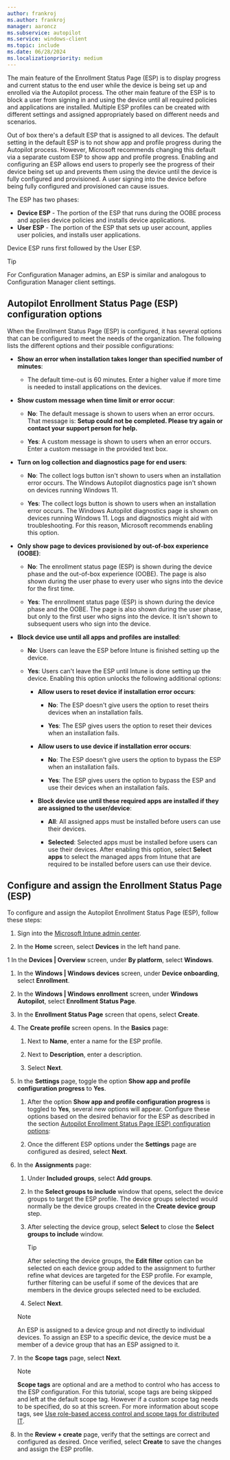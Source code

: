 ```yaml
---
author: frankroj
ms.author: frankroj
manager: aaroncz
ms.subservice: autopilot
ms.service: windows-client
ms.topic: include
ms.date: 06/28/2024
ms.localizationpriority: medium
---
```


<!-- This file is shared by the following articles:

pre-provisioning/azure-ad-join-esp.md
pre-provisioning/hybrid-azure-ad-join-esp.md
self-deploying/self-deploying-esp.md
user-driven/azure-ad-join-esp.md
user-driven/hybrid-azure-ad-join-esp.md

Headings are driven by article context. -->

The main feature of the Enrollment Status Page (ESP) is to display progress and current status to the end user while the device is being set up and enrolled via the Autopilot process. The other main feature of the ESP is to block a user from signing in and using the device until all required policies and applications are installed. Multiple ESP profiles can be created with different settings and assigned appropriately based on different needs and scenarios.

Out of box there's a default ESP that is assigned to all devices. The default setting in the default ESP is to not show app and profile progress during the Autopilot process. However, Microsoft recommends changing this default via a separate custom ESP to show app and profile progress. Enabling and configuring an ESP allows end users to properly see the progress of their device being set up and prevents them using the device until the device is fully configured and provisioned. A user signing into the device before being fully configured and provisioned can cause issues.

The ESP has two phases:

- **Device ESP** - The portion of the ESP that runs during the OOBE process and applies device policies and installs device applications.
- **User ESP** - The portion of the ESP that sets up user account, applies user policies, and installs user applications.

Device ESP runs first followed by the User ESP.

> [!TIP]
>
> For Configuration Manager admins, an ESP is similar and analogous to Configuration Manager client settings.

## Autopilot Enrollment Status Page (ESP) configuration options

When the Enrollment Status Page (ESP) is configured, it has several options that can be configured to meet the needs of the organization. The following lists the different options and their possible configurations:

- **Show an error when installation takes longer than specified number of minutes**:

  - The default time-out is 60 minutes. Enter a higher value if more time is needed to install applications on the devices.

- **Show custom message when time limit or error occur**:

  - **No**: The default message is shown to users when an error occurs. That message is: **Setup could not be completed. Please try again or contact your support person for help.**

  - **Yes**: A custom message is shown to users when an error occurs. Enter a custom message in the provided text box.

- **Turn on log collection and diagnostics page for end users**:

  - **No**: The collect logs button isn't shown to users when an installation error occurs. The Windows Autopilot diagnostics page isn't shown on devices running Windows 11.

  - **Yes**: The collect logs button is shown to users when an installation error occurs. The Windows Autopilot diagnostics page is shown on devices running Windows 11. Logs and diagnostics might aid with troubleshooting. For this reason, Microsoft recommends enabling this option.

- **Only show page to devices provisioned by out-of-box experience (OOBE)**:

  - **No**: The enrollment status page (ESP) is shown during the device phase and the out-of-box experience (OOBE). The page is also shown during the user phase to every user who signs into the device for the first time.

  - **Yes**: The enrollment status page (ESP) is shown during the device phase and the OOBE. The page is also shown during the user phase, but only to the first user who signs into the device. It isn't shown to subsequent users who sign into the device.

- **Block device use until all apps and profiles are installed**:

  - **No**: Users can leave the ESP before Intune is finished setting up the device.

  - **Yes**: Users can't leave the ESP until Intune is done setting up the device. Enabling this option unlocks the following additional options:

    - **Allow users to reset device if installation error occurs**:

      - **No**: The ESP doesn't give users the option to reset theirs devices when an installation fails.

      - **Yes**: The ESP gives users the option to reset their devices when an installation fails.

    - **Allow users to use device if installation error occurs**:

      - **No**: The ESP doesn't give users the option to bypass the ESP when an installation fails.

      - **Yes**: The ESP gives users the option to bypass the ESP and use their devices when an installation fails.

    - **Block device use until these required apps are installed if they are assigned to the user/device**:

      - **All**: All assigned apps must be installed before users can use their devices.

      - **Selected**: Selected apps must be installed before users can use their devices. After enabling this option, select **Select apps** to select the managed apps from Intune that are required to be installed before users can use their device.

## Configure and assign the Enrollment Status Page (ESP)

To configure and assign the Autopilot Enrollment Status Page (ESP), follow these steps:

1. Sign into the [Microsoft Intune admin center](https://go.microsoft.com/fwlink/?linkid=2109431).

1. In the **Home** screen, select **Devices** in the left hand pane.

1 In the **Devices | Overview** screen, under **By platform**, select **Windows**.

1. In the **Windows | Windows devices** screen, under **Device onboarding**, select **Enrollment**.

1. In the **Windows | Windows enrollment** screen, under **Windows Autopilot**, select **Enrollment Status Page**.

1. In the **Enrollment Status Page** screen that opens, select **Create**.

1. The **Create profile** screen opens. In the **Basics** page:

   1. Next to **Name**, enter a name for the ESP profile.

   1. Next to **Description**, enter a description.

   1. Select **Next**.

1. In the **Settings** page, toggle the option **Show app and profile configuration progress** to **Yes**.

   1. After the option **Show app and profile configuration progress** is toggled to **Yes**, several new options will appear. Configure these options based on the desired behavior for the ESP as described in the section [Autopilot Enrollment Status Page (ESP) configuration options](#autopilot-enrollment-status-page-esp-configuration-options):

   1. Once the different ESP options under the **Settings** page are configured as desired, select **Next**.

1. In the **Assignments** page:

   1. Under **Included groups**, select **Add groups**.

   1. In the **Select groups to include** window that opens, select the device groups to target the ESP profile. The device groups selected would normally be the device groups created in the **Create device group** step.

   1. After selecting the device group, select **Select** to close the **Select groups to include** window.

      > [!TIP]
      >
      > After selecting the device groups, the **Edit filter** option can be selected on each device group added to the assignment to further refine what devices are targeted for the ESP profile. For example, further filtering can be useful if some of the devices that are members in the device groups selected need to be excluded.

   1. Select **Next**.

    > [!NOTE]
    >
    > An ESP is assigned to a device group and not directly to individual devices. To assign an ESP to a specific device, the device must be a member of a device group that has an ESP assigned to it.

1. In the **Scope tags** page, select **Next**.

    > [!NOTE]
    >
    > **Scope tags** are optional and are a method to control who has access to the ESP configuration. For this tutorial, scope tags are being skipped and left at the default scope tag. However if a custom scope tag needs to be specified, do so at this screen. For more information about scope tags, see [Use role-based access control and scope tags for distributed IT](/mem/intune-service/fundamentals/scope-tags).

1. In the **Review + create** page, verify that the settings are correct and configured as desired. Once verified, select **Create** to save the changes and assign the ESP profile.
